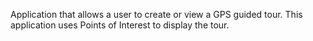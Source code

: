 Application that allows a user to create or view a GPS guided tour. This application uses Points of Interest to display the tour.